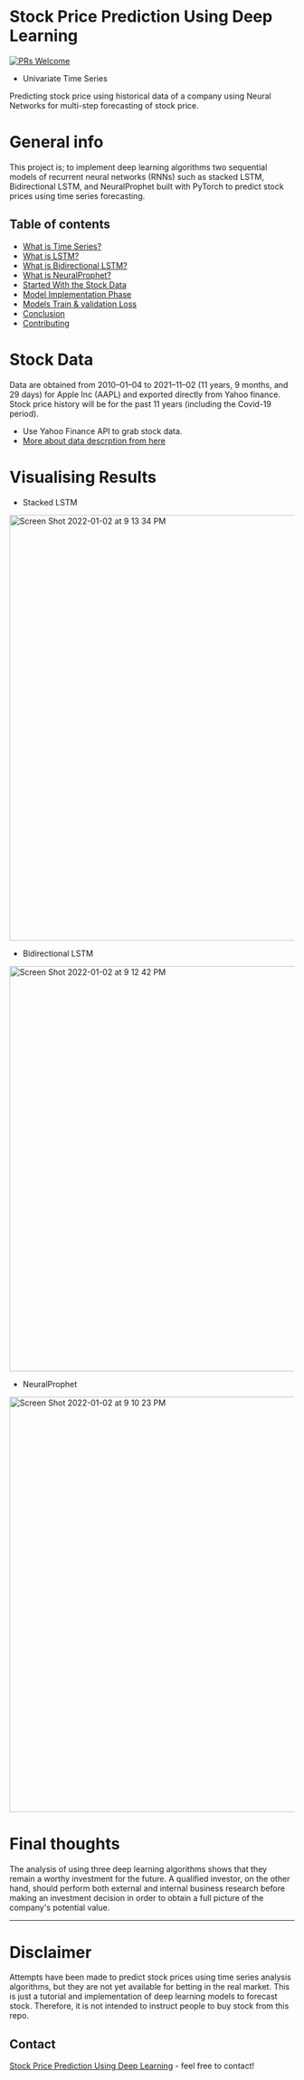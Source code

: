 # Stock Price Prediction Using Deep Learning 
[![PRs Welcome](https://img.shields.io/badge/PRs-welcome-brightgreen.svg?style=flat-square)](http://makeapullrequest.com)

* Univariate Time Series

Predicting stock price using historical data of a company using Neural Networks for multi-step forecasting of stock price.

# General info
This project is; to implement deep learning algorithms two sequential models of recurrent neural networks (RNNs) such as stacked LSTM, Bidirectional LSTM, and NeuralProphet built with PyTorch to predict stock prices using time series forecasting.

## Table of contents
* [What is Time Series?](#project-info)
* [What is LSTM?](#questions)
* [What is Bidirectional LSTM?](#why-riddet-topic-modeling)
* [What is NeuralProphet?](#tools)
* [Started With the Stock Data](#screenshots)
* [Model Implementation Phase](#status)
* [Models Train & validation Loss](#contact)
* [Conclusion](#license)
* [Contributing](#contributing)
 
# Stock Data
Data are obtained from 2010–01–04 to 2021–11–02 (11 years, 9 months, and 29 days) for Apple Inc (AAPL) and exported directly from Yahoo finance. Stock price history will be for the past 11 years (including the Covid-19 period). 
* Use Yahoo Finance API to grab stock data.
* [More about data descrption from here](https://github.com/A-safarji/Time-series-deep-learning/tree/main/Date)

# Visualising Results 

* Stacked LSTM 
<img width="753" alt="Screen Shot 2022-01-02 at 9 13 34 PM" src="https://user-images.githubusercontent.com/20365333/147885282-9f25b258-b95e-4f84-8eb7-66bbd2dafcf4.png">

* Bidirectional LSTM

<img width="717" alt="Screen Shot 2022-01-02 at 9 12 42 PM" src="https://user-images.githubusercontent.com/20365333/147885260-07708e2e-ab3f-4516-a3cf-01a7ff189520.png">


* NeuralProphet

<img width="735" alt="Screen Shot 2022-01-02 at 9 10 23 PM" src="https://user-images.githubusercontent.com/20365333/147885217-e0d2dfd0-7ca2-478f-b554-67e165deaad6.png">



# Final thoughts
The analysis of using three deep learning algorithms shows that they remain a worthy investment for the future. A qualified investor, on the other hand, should perform both external and internal business research before making an investment decision in order to obtain a full picture of the company's potential value.

------------
# Disclaimer
Attempts have been made to predict stock prices using time series analysis algorithms, but they are not yet available for betting in the real market. This is just a tutorial and implementation of deep learning models to forecast stock. Therefore, it is not intended to instruct people to buy stock from this repo.

## Contact


[Stock Price Prediction Using Deep Learning](https://github.com/A-safarji) - feel free to contact!
